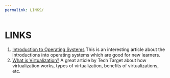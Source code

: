 ```yaml
---
permalink: LINKS/
---
```


# LINKS

1. [Introduction to Operating Systems](https://www.geeksforgeeks.org/introduction-of-operating-system-set-1/)
    This is an interesting article about the introductions into operating systems which are good for new learners.
2. [What is Virtualization?](https://www.techtarget.com/searchitoperations/definition/virtualization)
    A great article by Tech Target about how virtualization works, types of virtualization, benefits of virtualizations, etc.
